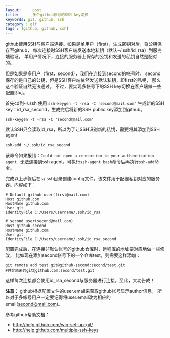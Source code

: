 ```yaml
---
layout:     post
title:      多个github帐号的SSH key切换
keywords: git, github, ssh
category : git
tags : [github, github, ssh]
---
```


github使用SSH与客户端连接。如果是单用户（first），生成密钥对后，将公钥保存至github，
每次连接时SSH客户端发送本地私钥（默认~/.ssh/id_rsa）到服务端验证。
单用户情况下，连接的服务器上保存的公钥和发送的私钥自然是配对的。

但是如果是多用户（first，second），我们在连接到second的帐号时，
second保存的是自己的公钥，但是SSH客户端依然发送默认私钥，即first的私钥，
那么这个验证自然无法通过。
不过，要实现多帐号下的SSH key切换在客户端做一些配置即可。
 
首先cd到~/.ssh 使用 `ssh-keygen -t -rsa -C 'second@mail.com'` 生成新的SSH key：id_rsa_second，生成完后将新的SSH public key添加到github。

    ssh-keygen -t -rsa -C 'second@mail.com'

默认SSH只会读取id_rsa，所以为了让SSH识别新的私钥，需要将其添加到SSH agent

    ssh-add ～/.ssh/id_rsa_second

该命令如果报错：`Could not open a connection to your authentication agent.`
无法连接到ssh agent，可执行`ssh-agent bash`命令后再执行`ssh-add`命令。

完成以上步骤后在~/.ssh目录创建config文件，该文件用于配置私钥对应的服务器。内容如下：

    # Default github user(first@mail.com)
    Host github.com
    HostName github.com
    User git
    IdentityFile C:/Users/username/.ssh/id_rsa

    # second user(second@mail.com)
    Host github-second
    HostName github.com
    User git
    IdentityFile C:/Users/username/.ssh/id_rsa_second

配置完成后，在连接非默认帐号的github仓库时，远程库的地址要对应地做一些修改，
比如现在添加second帐号下的一个仓库test，则需要这样添加：

    git remote add test git@github-second:second/test.git 
    #并非原来的git@github.com:second/test.git

这样每次连接都会使用id_rsa_second与服务器进行连接。至此，大功告成！

**注意：** github根据配置文件的user.email来获取github帐号显示author信息，
所以对于多帐号用户一定要记得将user.email改为相应的email(second@mail.com)。

参考github帮助文档：

* <http://help.github.com/win-set-up-git/>
* <http://help.github.com/multiple-ssh-keys>
